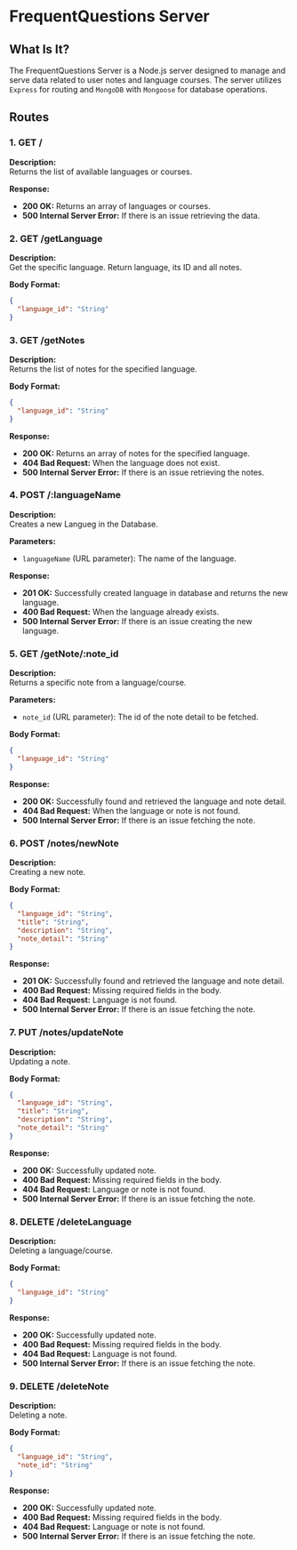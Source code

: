 # FrequentQuestions Server

## **What Is It?**

The FrequentQuestions Server is a Node.js server designed to manage and serve data related to user notes and language courses. The server utilizes `Express` for routing and `MongoDB` with `Mongoose` for database operations.

## **Routes**

### **1. GET /**

**Description:**  
Returns the list of available languages or courses.


**Response:**

- **200 OK:** Returns an array of languages or courses.
- **500 Internal Server Error:** If there is an issue retrieving the data.

### **2. GET /getLanguage**

**Description:**  
Get the specific language. Return language, its ID and all notes.

**Body Format:**

```json
{
  "language_id": "String"
}
```

### **3. GET /getNotes**

**Description:**  
Returns the list of notes for the specified language.

**Body Format:**

```json
{
  "language_id": "String"
}
```
**Response:**

- **200 OK:** Returns an array of notes for the specified language.
- **404 Bad Request:** When the language does not exist.
- **500 Internal Server Error:** If there is an issue retrieving the notes.

### **4. POST /:languageName**

**Description:**  
Creates a new Langueg in the Database.

**Parameters:**

- `languageName` (URL parameter): The name of the language.

**Response:**

- **201 OK:** Successfully created language in database and returns the new language.
- **400 Bad Request:** When the language already exists.
- **500 Internal Server Error:** If there is an issue creating the new language.

### **5. GET /getNote/:note_id**

**Description:**  
Returns a specific note from a language/course.

**Parameters:**

- `note_id` (URL parameter): The id of the note detail to be fetched.

**Body Format:**

```json
{
  "language_id": "String"
}
```

**Response:**

- **200 OK:** Successfully found and retrieved the language and note detail.
- **404 Bad Request:** When the language or note is not found.
- **500 Internal Server Error:** If there is an issue fetching the note.

### **6. POST /notes/newNote**

**Description:**  
Creating a new note.

**Body Format:**

```json
{
  "language_id": "String",
  "title": "String",
  "description": "String",
  "note_detail": "String"
}
```
**Response:**

- **201 OK:** Successfully found and retrieved the language and note detail.
- **400 Bad Request:** Missing required fields in the body.
- **404 Bad Request:** Language is not found.
- **500 Internal Server Error:** If there is an issue fetching the note.


### **7. PUT /notes/updateNote**

**Description:**  
Updating a note.

**Body Format:**

```json
{
  "language_id": "String",
  "title": "String",
  "description": "String",
  "note_detail": "String"
}
```
**Response:**

- **200 OK:** Successfully updated note.
- **400 Bad Request:** Missing required fields in the body.
- **404 Bad Request:** Language or note is not found.
- **500 Internal Server Error:** If there is an issue fetching the note.

### **8. DELETE /deleteLanguage**

**Description:**  
Deleting a language/course.

**Body Format:**

```json
{
  "language_id": "String"
}
```

**Response:**

- **200 OK:** Successfully updated note.
- **400 Bad Request:** Missing required fields in the body.
- **404 Bad Request:** Language is not found.
- **500 Internal Server Error:** If there is an issue fetching the note.

### **9. DELETE /deleteNote**

**Description:**  
Deleting a note.

**Body Format:**

```json
{
  "language_id": "String",
  "note_id": "String"
}
```

**Response:**

- **200 OK:** Successfully updated note.
- **400 Bad Request:** Missing required fields in the body.
- **404 Bad Request:** Language or note is not found.
- **500 Internal Server Error:** If there is an issue fetching the note.
